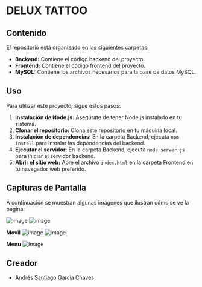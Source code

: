 # DELUX TATTOO
## Contenido

El repositorio está organizado en las siguientes carpetas:

- **Backend:** Contiene el código backend del proyecto.
- **Frontend:** Contiene el código frontend del proyecto.
- **MySQL:** Contiene los archivos necesarios para la base de datos MySQL.

## Uso

Para utilizar este proyecto, sigue estos pasos:

1. **Instalación de Node.js:** Asegúrate de tener Node.js instalado en tu sistema.
2. **Clonar el repositorio:** Clona este repositorio en tu máquina local.
3. **Instalación de dependencias:** En la carpeta Backend, ejecuta `npm install` para instalar las dependencias del backend.
4. **Ejecutar el servidor:** En la carpeta Backend, ejecuta `node server.js` para iniciar el servidor backend.
5. **Abrir el sitio web:** Abre el archivo `index.html` en la carpeta Frontend en tu navegador web preferido.

## Capturas de Pantalla

A continuación se muestran algunas imágenes que ilustran cómo se ve la página:

![image](https://github.com/Tsanthanma/Delux-Tattoo/assets/166979805/532721c3-20da-4301-b94d-9fa98cbd52e4)
![image](https://github.com/Tsanthanma/Delux-Tattoo/assets/166979805/acfcde8c-04ef-4e72-9ad2-790df0f4d6c3)

**Movil**
![image](https://github.com/Tsanthanma/Delux-Tattoo/assets/166979805/22ba00f2-c219-4018-85e9-ca1ee0f3af92)
![image](https://github.com/Tsanthanma/Delux-Tattoo/assets/166979805/fef579c1-b72d-4b38-9398-9af9d4443a58)

**Menu**
![image](https://github.com/Tsanthanma/Delux-Tattoo/assets/166979805/e97e0aa5-1536-4db7-b7ae-c3f13cce3206)


## Creador
- Andrés Santiago Garcia Chaves


